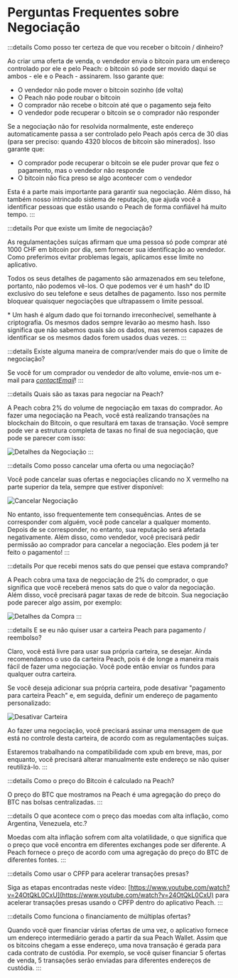 # Perguntas Frequentes sobre Negociação

:::details Como posso ter certeza de que vou receber o bitcoin / dinheiro?

Ao criar uma oferta de venda, o vendedor envia o bitcoin para um endereço controlado por ele e pelo Peach: o bitcoin só pode ser movido daqui se ambos - ele e o Peach - assinarem. Isso garante que:

- O vendedor não pode mover o bitcoin sozinho (de volta)
- O Peach não pode roubar o bitcoin
- O comprador não recebe o bitcoin até que o pagamento seja feito
- O vendedor pode recuperar o bitcoin se o comprador não responder

Se a negociação não for resolvida normalmente, este endereço automaticamente passa a ser controlado pelo Peach após cerca de 30 dias (para ser preciso: quando 4320 blocos de bitcoin são minerados). Isso garante que:

- O comprador pode recuperar o bitcoin se ele puder provar que fez o pagamento, mas o vendedor não responde
- O bitcoin não fica preso se algo acontecer com o vendedor

Esta é a parte mais importante para garantir sua negociação. Além disso, há também nosso intrincado sistema de reputação, que ajuda você a identificar pessoas que estão usando o Peach de forma confiável há muito tempo.
:::

:::details Por que existe um limite de negociação?

As regulamentações suíças afirmam que uma pessoa só pode comprar até 1000 CHF em bitcoin por dia, sem fornecer sua identificação ao vendedor. Como preferimos evitar problemas legais, aplicamos esse limite no aplicativo.

Todos os seus detalhes de pagamento são armazenados em seu telefone, portanto, não podemos vê-los. O que podemos ver é um hash\* do ID exclusivo do seu telefone e seus detalhes de pagamento. Isso nos permite bloquear quaisquer negociações que ultrapassem o limite pessoal.

\* Um hash é algum dado que foi tornando irreconhecível, semelhante à criptografia. Os mesmos dados sempre levarão ao mesmo hash. Isso significa que não sabemos quais são os dados, mas seremos capazes de identificar se os mesmos dados forem usados duas vezes.
:::

:::details Existe alguma maneira de comprar/vender mais do que o limite de negociação?

Se você for um comprador ou vendedor de alto volume, envie-nos um e-mail para [$contactEmail$](mailto:$contactEmail$)!
:::

:::details Quais são as taxas para negociar na Peach?

A Peach cobra 2% do volume de negociação em taxas do comprador. Ao fazer uma negociação na Peach, você está realizando transações na blockchain do Bitcoin, o que resultará em taxas de transação. Você sempre pode ver a estrutura completa de taxas no final de sua negociação, que pode se parecer com isso:

![Detalhes da Negociação](/img/faq/trading/TradeBreakdowns.png)
:::

:::details Como posso cancelar uma oferta ou uma negociação?

Você pode cancelar suas ofertas e negociações clicando no X vermelho na parte superior da tela, sempre que estiver disponível:

![Cancelar Negociação](/img/faq/trading/cancel.png)

No entanto, isso frequentemente tem consequências. Antes de se corresponder com alguém, você pode cancelar a qualquer momento. Depois de se corresponder, no entanto, sua reputação será afetada negativamente. Além disso, como vendedor, você precisará pedir permissão ao comprador para cancelar a negociação. Eles podem já ter feito o pagamento!
:::

:::details Por que recebi menos sats do que pensei que estava comprando?

A Peach cobra uma taxa de negociação de 2% do comprador, o que significa que você receberá menos sats do que o valor da negociação. Além disso, você precisará pagar taxas de rede de bitcoin. Sua negociação pode parecer algo assim, por exemplo:

![Detalhes da Compra](/img/faq/trading/TradeBreakdownBuy.png)
:::

:::details E se eu não quiser usar a carteira Peach para pagamento / reembolso?

Claro, você está livre para usar sua própria carteira, se desejar. Ainda recomendamos o uso da carteira Peach, pois é de longe a maneira mais fácil de fazer uma negociação. Você pode então enviar os fundos para qualquer outra carteira.

Se você deseja adicionar sua própria carteira, pode desativar "pagamento para carteira Peach" e, em seguida, definir um endereço de pagamento personalizado:

![Desativar Carteira](/img/faq/trading/disablewallet.png)

Ao fazer uma negociação, você precisará assinar uma mensagem de que está no controle desta carteira, de acordo com as regulamentações suíças.

Estaremos trabalhando na compatibilidade com xpub em breve, mas, por enquanto, você precisará alterar manualmente este endereço se não quiser reutilizá-lo.
:::

:::details Como o preço do Bitcoin é calculado na Peach?

O preço do BTC que mostramos na Peach é uma agregação do preço do BTC nas bolsas centralizadas.
:::

:::details O que acontece com o preço das moedas com alta inflação, como Argentina, Venezuela, etc.?

Moedas com alta inflação sofrem com alta volatilidade, o que significa que o preço que você encontra em diferentes exchanges pode ser diferente. A Peach fornece o preço de acordo com uma agregação do preço do BTC de diferentes fontes.
:::

:::details Como usar o CPFP para acelerar transações presas?

Siga as etapas encontradas neste vídeo: [https://www.youtube.com/watch?v=24OtQkL0CxU](https://www.youtube.com/watch?v=24OtQkL0CxU) para acelerar transações presas usando o CPFP dentro do aplicativo Peach.
:::

:::details Como funciona o financiamento de múltiplas ofertas?

Quando você quer financiar várias ofertas de uma vez, o aplicativo fornece um endereço intermediário gerado a partir da sua Peach Wallet. Assim que os bitcoins chegam a esse endereço, uma nova transação é gerada para cada contrato de custódia. Por exemplo, se você quiser financiar 5 ofertas de venda, 5 transações serão enviadas para diferentes endereços de custódia.
:::
